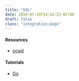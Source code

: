 ```yaml
---
title: "SQL"
date: 2018-07-16T14:42:23-07:00
draft: false
class: "integration-page"
---
```


#### Resources

* [ocsql](https://github.com/basvanbeek/ocsql)

#### Tutorials

* [Go](https://medium.com/@bas.vanbeek/opencensus-and-go-database-sql-322a26be5cc5)
